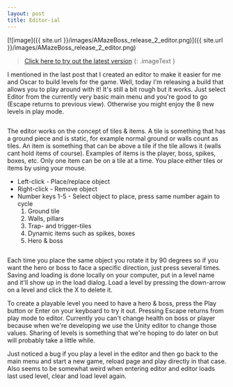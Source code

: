 ```yaml
---
layout: post
title: Editor-ial
---
```


[![image]({{ site.url }}/images/AMazeBoss_release_2_editor.png)]({{ site.url }}/images/AMazeBoss_release_2_editor.png)

> [Click here to try out the latest version](https://dl.dropboxusercontent.com/u/107494599/AMazeBoss/BuildWeb/index.html)
{: .imageText }

I mentioned in the last post that I created an editor to make it easier for me and Oscar to build levels for the game. Well, today I'm releasing a build that allows you to play around with it! It's still a bit rough but it works. Just select Editor from the currently very basic main menu and you're good to go (Escape returns to previous view). Otherwise you might enjoy the 8 new levels in play mode.

<p class="gfycontainer"><img class="gfyitem" data-id="CautiousDearChihuahua" /></p>

The editor works on the concept of tiles & items. A tile is something that has a ground piece and is static, for example normal ground or walls count as tiles. An item is something that can be above a tile if the tile allows it (walls cant hold items of course). Examples of items is the player, boss, spikes, boxes, etc. Only one item can be on a tile at a time. You place either tiles or items by using your mouse.

* Left-click - Place/replace object
* Right-click - Remove object
* Number keys 1-5 - Select object to place, press same number again to cycle
	1. Ground tile
	2. Walls, pillars
	3. Trap- and trigger-tiles
	4. Dynamic items such as spikes, boxes
	5. Hero & boss

<p class="gfycontainer"><img class="gfyitem" data-id="AdolescentSevereHeron" /></p>

Each time you place the same object you rotate it by 90 degrees so if you want the hero or boss to face a specific direction, just press several times. Saving and loading is done locally on your computer, put in a level name and it'll show up in the load dialog. Load a level by pressing the down-arrow on a level and click the X to delete it.

To create a playable level you need to have a hero & boss, press the Play button or Enter on your keyboard to try it out. Pressing Escape returns from play mode to editor. Currently you can't change health on boss or player because when we're developing we use the Unity editor to change those values. Sharing of levels is something that we're hoping to do later on but will probably take a little while.

Just noticed a bug if you play a level in the editor and then go back to the main menu and start a new game, reload page and play directly in that case. Also seems to be somewhat weird when entering editor and editor loads last used level, clear and load level again.